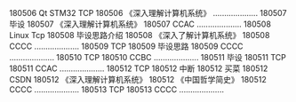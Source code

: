 180506  Qt STM32 TCP
180506  《深入理解计算机系统》
....................
180507  毕设
180507  《深入理解计算机系统》
180507  CCAC
....................
180508  Linux Tcp
180508  毕设思路介绍
180508  《深入了解计算机系统》
180508  CCCC
....................
180509  TCP
180509  毕设思路
180509  CCCC
....................
180510  TCP
180510  CCBC
....................
180511  毕设
180511  TCP
180511  CCAC
....................
180512  TCP
180512  中断
180512  买菜
180512  CSDN
180512  《深入理解计算机系统》
180512  《中国哲学简史》
180512  CCCC
....................
180513  TCP
180513  CCCC
....................
